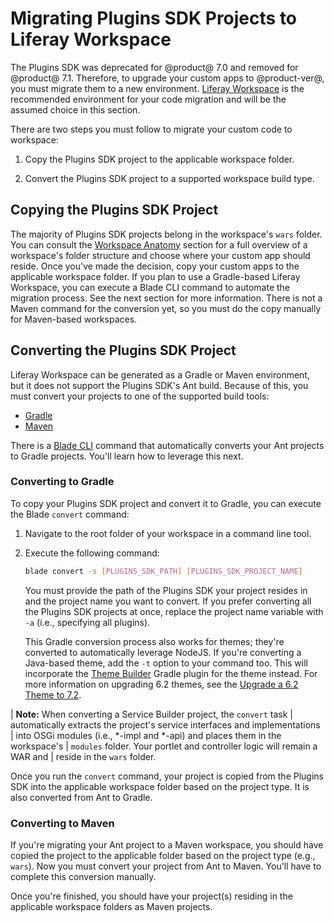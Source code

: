 # Migrating Plugins SDK Projects to Liferay Workspace

The Plugins SDK was deprecated for @product@ 7.0 and removed for @product@ 7.1.
Therefore, to upgrade your custom apps to @product-ver@, you must migrate them
to a new environment. 
[Liferay Workspace](/docs/reference/7-2/-/knowledge_base/r/liferay-workspace) is
the recommended environment for your code migration and will be the assumed
choice in this section.

There are two steps you must follow to migrate your custom code to workspace:

1. Copy the Plugins SDK project to the applicable workspace folder.

2. Convert the Plugins SDK project to a supported workspace build type.

## Copying the Plugins SDK Project

The majority of Plugins SDK projects belong in the workspace's `wars` folder.
You can consult the
[Workspace Anatomy](/docs/reference/7-2/-/knowledge_base/r/liferay-workspace#workspace-anatomy)
section for a full overview of a workspace's folder structure and choose where
your custom app should reside. Once you've made the decision, copy your custom
apps to the applicable workspace folder. If you plan to use a Gradle-based
Liferay Workspace, you can execute a Blade CLI command to automate the migration
process. See the next section for more information. There is not a Maven command
for the conversion yet, so you must do the copy manually for Maven-based
workspaces.

## Converting the Plugins SDK Project

Liferay Workspace can be generated as a Gradle or Maven environment, but it does
not support the Plugins SDK's Ant build. Because of this, you must convert your
projects to one of the supported build tools:

- [Gradle](#converting-to-gradle)
- [Maven](#converting-to-maven)

There is a [Blade CLI](/docs/reference/7-2/-/knowledge_base/r/blade-cli) command
that automatically converts your Ant projects to Gradle projects. You'll learn
how to leverage this next.

### Converting to Gradle

To copy your Plugins SDK project and convert it to Gradle, you can execute the
Blade `convert` command:

1.  Navigate to the root folder of your workspace in a command line tool.

2.  Execute the following command:

    ```bash
    blade convert -s [PLUGINS_SDK_PATH] [PLUGINS_SDK_PROJECT_NAME]
    ```

    You must provide the path of the Plugins SDK your project resides in and the
    project name you want to convert. If you prefer converting all the Plugins
    SDK projects at once, replace the project name variable with `-a` (i.e.,
    specifying all plugins).

    This Gradle conversion process also works for themes; they're converted to
    automatically leverage NodeJS. If you're converting a Java-based theme, add
    the `-t` option to your command too. This will incorporate the
    [Theme Builder](/docs/reference/7-2/-/knowledge_base/r/theme-builder-gradle-plugin)
    Gradle plugin for the theme instead. For more information on upgrading
    6.2 themes, see the
    [Upgrade a 6.2 Theme to 7.2](/docs/7-2/tutorials/-/knowledge_base/t/upgrading-6-2-themes-to-7-2).

| **Note:** When converting a Service Builder project, the `convert` task
| automatically extracts the project's service interfaces and implementations
| into OSGi modules (i.e., *-impl and *-api) and places them in the workspace's
| `modules` folder. Your portlet and controller logic will remain a WAR and
| reside in the `wars` folder.

Once you run the `convert` command, your project is copied from the Plugins SDK
into the applicable workspace folder based on the project type. It is also
converted from Ant to Gradle.

### Converting to Maven

If you're migrating your Ant project to a Maven workspace, you should have
copied the project to the applicable folder based on the project type (e.g.,
`wars`). Now you must convert your project from Ant to Maven. You'll have to
complete this conversion manually.

Once you're finished, you should have your project(s) residing in the applicable
workspace folders as Maven projects.
